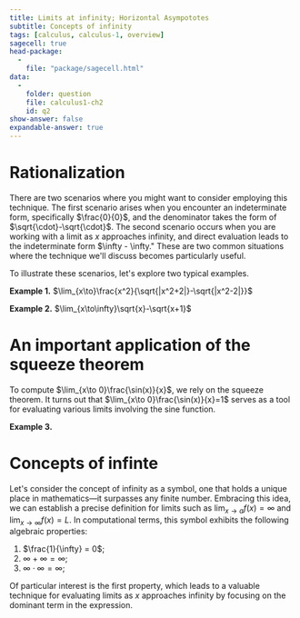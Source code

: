 ```yaml
---
title: Limits at infinity; Horizontal Asympototes
subtitle: Concepts of infinity
tags: [calculus, calculus-1, overview]
sagecell: true
head-package:
  -
    file: "package/sagecell.html"
data:
  -
    folder: question
    file: calculus1-ch2
    id: q2
show-answer: false
expandable-answer: true
---
```


# Rationalization

There are two scenarios where you might want to consider employing this technique. The first scenario arises when you encounter an indeterminate form, specifically $\frac{0}{0}$, and the denominator takes the form of $\sqrt{\cdot}-\sqrt{\cdot}$. The second scenario occurs when you are working with a limit as $x$ approaches infinity, and direct evaluation leads to the indeterminate form $\infty - \infty." These are two common situations where the technique we'll discuss becomes particularly useful.

To illustrate these scenarios, let's explore two typical examples.

**Example 1.** $\lim_{x\to}\frac{x^2}{\sqrt{|x^2+2|}-\sqrt{|x^2-2|}}$

**Example 2.** $\lim_{x\to\infty}\sqrt{x}-\sqrt{x+1}$

# An important application of the squeeze theorem

To compute $\lim_{x\to 0}\frac{\sin(x)}{x}$, we rely on the squeeze theorem. It turns out that $\lim_{x\to 0}\frac{\sin(x)}{x}=1$ serves as a tool for evaluating various limits involving the sine function.

**Example 3.** <div id="question-question-calculus1-ch2-q2"></div>

# Concepts of infinte

Let's consider the concept of infinity as a symbol, one that holds a unique place in mathematics—it surpasses any finite number. Embracing this idea, we can establish a precise definition for limits such as $\lim_{x\to a}f(x)=\infty$ and $\lim_{x\to \infty}f(x)=L$. In computational terms, this symbol exhibits the following algebraic properties:

1. $\frac{1}{\infty} = 0$;
2. $\infty + \infty = \infty$;
3. $\infty\cdot\infty = \infty$;

Of particular interest is the first property, which leads to a valuable technique for evaluating limits as $x$ approaches infinity by focusing on the dominant term in the expression.